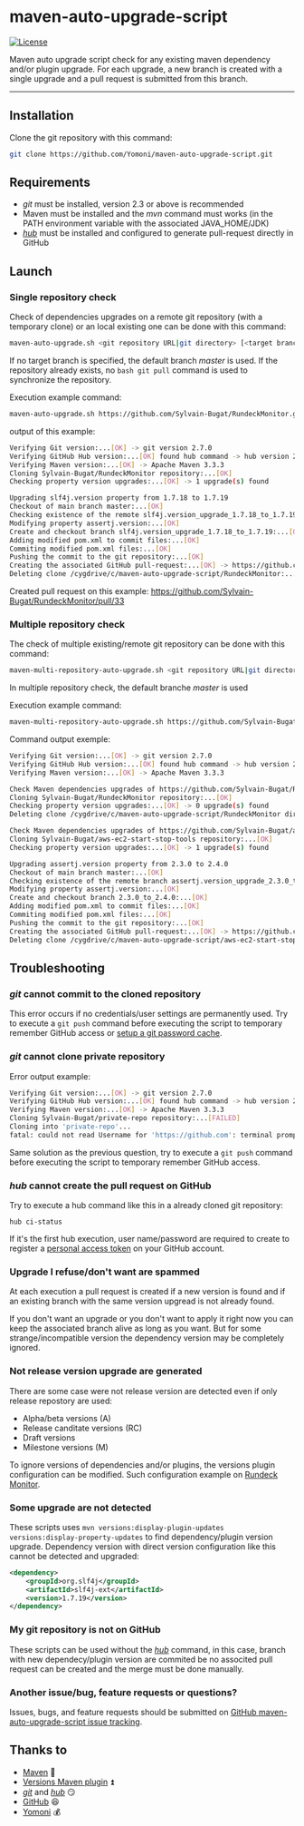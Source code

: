 # maven-auto-upgrade-script

[![License](https://img.shields.io/github/license/Yomoni/maven-auto-upgrade-script.svg)](https://github.com/Yomoni/maven-auto-upgrade-script/blob/master/LICENSE)

Maven auto upgrade script check for any existing maven dependency and/or plugin upgrade. For each upgrade, a new branch is created with a single upgrade and a pull request is submitted from this branch.

***

## Installation

Clone the git repository with this command:
```bash
git clone https://github.com/Yomoni/maven-auto-upgrade-script.git
```

## Requirements

* _git_ must be installed, version 2.3 or above is recommended
* Maven must be installed and the _mvn_ command must works (in the PATH environment variable with the associated JAVA_HOME/JDK)
* [_hub_](https://hub.github.com/) must be installed and configured to generate pull-request directly in GitHub

## Launch

### Single repository check

Check of dependencies upgrades on a remote git repository (with a temporary clone) or an local existing one can be done with this command:
```bash
maven-auto-upgrade.sh <git repository URL|git directory> [<target branch>]
```
If no target branch is specified, the default branch _master_ is used. If the repository already exists, no ```bash git pull``` command is used to synchronize the repository.

Execution example command:
```bash
maven-auto-upgrade.sh https://github.com/Sylvain-Bugat/RundeckMonitor.git
```
output of this example:
```bash
Verifying Git version:...[OK] -> git version 2.7.0
Verifying GitHub Hub version:...[OK] found hub command -> hub version 2.2.2
Verifying Maven version:...[OK] -> Apache Maven 3.3.3
Cloning Sylvain-Bugat/RundeckMonitor repository:...[OK]
Checking property version upgrades:...[OK] -> 1 upgrade(s) found

Upgrading slf4j.version property from 1.7.18 to 1.7.19
Checkout of main branch master:...[OK]
Checking existence of the remote slf4j.version_upgrade_1.7.18_to_1.7.19:...[OK]
Modifying property assertj.version:...[OK]
Create and checkout branch slf4j.version_upgrade_1.7.18_to_1.7.19:...[OK]
Adding modified pom.xml to commit files:...[OK]
Commiting modified pom.xml files:...[OK]
Pushing the commit to the git repository:...[OK]
Creating the associated GitHub pull-request:...[OK] -> https://github.com/Sylvain-Bugat/RundeckMonitor/pull/33
Deleting clone /cygdrive/c/maven-auto-upgrade-script/RundeckMonitor:...[OK]

```

Created pull request on this example: https://github.com/Sylvain-Bugat/RundeckMonitor/pull/33

### Multiple repository check

The check of multiple existing/remote git repository can be done with this command:
```bash
maven-multi-repository-auto-upgrade.sh <git repository URL|git directory> [<git repository URL|git directory>] [...]
```

In multiple repository check, the default branche _master_ is used

Execution example command:
```bash
maven-multi-repository-auto-upgrade.sh https://github.com/Sylvain-Bugat/RundeckMonitor.git https://github.com/Sylvain-Bugat/aws-ec2-start-stop-tools.git
```

Command output exemple:
```bash
Verifying Git version:...[OK] -> git version 2.7.0
Verifying GitHub Hub version:...[OK] found hub command -> hub version 2.2.2
Verifying Maven version:...[OK] -> Apache Maven 3.3.3

Check Maven dependencies upgrades of https://github.com/Sylvain-Bugat/RundeckMonitor.git repository
Cloning Sylvain-Bugat/RundeckMonitor repository:...[OK]
Checking property version upgrades:...[OK] -> 0 upgrade(s) found
Deleting clone /cygdrive/c/maven-auto-upgrade-script/RundeckMonitor directory:...[OK]

Check Maven dependencies upgrades of https://github.com/Sylvain-Bugat/aws-ec2-start-stop-tools.git repository
Cloning Sylvain-Bugat/aws-ec2-start-stop-tools repository:...[OK]
Checking property version upgrades:...[OK] -> 1 upgrade(s) found

Upgrading assertj.version property from 2.3.0 to 2.4.0
Checkout of main branch master:...[OK]
Checking existence of the remote branch assertj.version_upgrade_2.3.0_to_2.4.0:...[OK]
Modifying property assertj.version:...[OK]
Create and checkout branch 2.3.0_to_2.4.0:...[OK]
Adding modified pom.xml to commit files:...[OK]
Commiting modified pom.xml files:...[OK]
Pushing the commit to the git repository:...[OK]
Creating the associated GitHub pull-request:...[OK] -> https://github.com/Sylvain-Bugat/aws-ec2-start-stop-tools/pull/52
Deleting clone /cygdrive/c/maven-auto-upgrade-script/aws-ec2-start-stop-tools directory:...[OK]
```

## Troubleshooting

### _git_ cannot commit to the cloned repository

This error occurs if no credentials/user settings are permanently used. Try to execute a ```git push``` command before executing the script to temporary remember GitHub access or [setup a git password cache](https://help.github.com/articles/caching-your-github-password-in-git/). 

### _git_ cannot clone private repository

Error output example:
```bash
Verifying Git version:...[OK] -> git version 2.7.0
Verifying GitHub Hub version:...[OK] found hub command -> hub version 2.2.2
Verifying Maven version:...[OK] -> Apache Maven 3.3.3
Cloning Sylvain-Bugat/private-repo repository:...[FAILED]
Cloning into 'private-repo'...
fatal: could not read Username for 'https://github.com': terminal prompts disabled
```
Same solution as the previous question, try to execute a ```git push``` command before executing the script to temporary remember GitHub access.

### _hub_ cannot create the pull request on GitHub

Try to execute a hub command like this in a already cloned git repository:
```
hub ci-status
```
If it's the first hub execution, user name/password are required to create to register a [personal access token](https://github.com/settings/tokens) on your GitHub account.

### Upgrade I refuse/don't want are spammed

At each execution a pull request is created if a new version is found and if an existing branch with the same version upgread is not already found.

If you don't want an upgrade or you don't want to apply it right now you can keep the associated branch alive as long as you want. But for some strange/incompatible version the dependency version may be completely ignored.

### Not release version upgrade are generated

There are some case were not release version are detected even if only release repostory are used:
* Alpha/beta versions (A)
* Release canditate versions (RC)
* Draft versions
* Milestone versions (M)
 
To ignore versions of dependencies and/or plugins, the versions plugin configuration can be modified. Such configuration example on [Rundeck Monitor](https://github.com/Sylvain-Bugat/RundeckMonitor/blob/master/dependencies-check-rules.xml).

### Some upgrade are not detected

These scripts uses ```mvn versions:display-plugin-updates  versions:display-property-updates``` to find dependency/plugin version upgrade. Dependency version with direct version configuration like this cannot be detected and upgraded:
```xml
<dependency>
	<groupId>org.slf4j</groupId>
	<artifactId>slf4j-ext</artifactId>
	<version>1.7.19</version>
</dependency>
```

### My git repository is not on GitHub

These scripts can be used without the [_hub_](https://hub.github.com/) command, in this case, branch with new dependecy/plugin version are commited be no associted pull request can be created and the merge must be done manually.

### Another issue/bug, feature requests or questions?

Issues, bugs, and feature requests should be submitted on [GitHub maven-auto-upgrade-script issue tracking](https://github.com/Yomoni/maven-auto-upgrade-script/issues).

## Thanks to

* [Maven](https://maven.apache.org/) :construction_worker:
* [Versions Maven plugin](http://www.mojohaus.org/versions-maven-plugin/) :arrow_double_up:
* [_git_](https://git-scm.com/) and [_hub_](https://hub.github.com/) :smirk:
* [GitHub](https://github.com/) :laughing:
* [Yomoni](https://www.yomoni.fr/) :moneybag:
